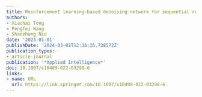 ```yaml
---
title: Reinforcement learning-based denoising network for sequential recommendation
authors:
- Xiaohai Tong
- Pengfei Wang
- Shaozhang Niu
date: '2023-01-01'
publishDate: '2024-03-02T12:16:26.728572Z'
publication_types:
- article-journal
publication: '*Applied Intelligence*'
doi: 10.1007/s10489-022-03298-6
links:
- name: URL
  url: https://link.springer.com/10.1007/s10489-022-03298-6
---
```

